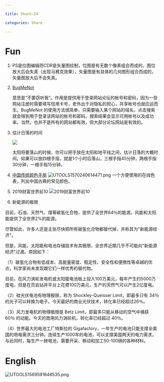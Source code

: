 ```yaml
---

title: Share-24

categories: Share

---
```




# Fun

1. PS是位图编辑而CDR是矢量图绘制，位图是有无数个像素组合而成的，图位放大后会失真（出现马赛克效果），矢量图是有具体的几何图形组合而成的，矢量图放大后不会失真。

2. [BugMeNot](https://www.runningcheese.com/go?url=https://www.wikiwand.com/en/BugMeNot) 

   意思是“不要窃听我”。作用是提供用于登录网站论坛的帐号和密码，因为一些网站注册时需要填写信用卡号，老外出于对隐私的担心，共享帐号也就应运而生。BugMeNot 的使用方法很简单，只需要输入某个网站的域名，点击搜索就会得到用于登录该网站的帐号和密码，搜索结果会显示可用帐号以及成功率。当然，也并不是所有的网站都有效，但大部分论坛网站是有效的。

3. 估计日落的时间

    ![](https://www.wangbase.com/blogimg/asset/201902/bg2019022233.jpg)

    太阳将要落山的时候，你可以把手放在太阳和地平线之间，估计日落的大概时间。如果可以放四根手指，就是1个小时后落山，三根手指45分钟，两根手指30分钟，一根手指15分钟。

4. [中国传统颜色手册](https://works.yangerxiao.com/chinese-colors/)
    ![UTOOLS1570240614471.png](https://i.loli.net/2019/10/05/HaFdvuD3x7MKnTt.png)
    一个方便使用的在线色表，列出中国古典的常见颜色。
    
5. 2019财富世界前10
![2019财富世界前10](https://i.loli.net/2019/09/03/6AMI8iRGf2qmntr.png)
   
6. 新能源的极限

目前，石油、天然气、煤等碳氢化合物，提供了全世界84％的能源。风能和太阳能提供了全世界2%的能源。

尽管如此，许多人还是主张尽快把所有碳氢化合物都替代掉，并称其为"新能源经济"。

但是，风能，太阳能和电池存储技术有其极限，全世界近期几乎不可能向"新能源经济"过渡。原因如下：

（1）碳氢化合物有低成本、高能量密度、稳定性、安全性和便携性等卓越的优点，科学家尚未发现跟它们一样优秀的替代物。

目前，在风力涡轮发电机或太阳能电池板上投入100万美元，每年产生约5000万度电，但是在页岩钻井平台上花费100万美元，生产的天然气可以产生2亿度电。

（2）硅光伏电池有物理极限，称为 Shockley-Queisser Limit，即最多只有 34％的光子可以转换为电子。今天最好的商业光伏技术，转化率已经超过26％。

（3）风力发电机的物理极限是 Betz Limit，即最多只能从移动的空气中捕获 60％ 的动能。今天的商用风力涡轮机，转化率已经超过 40％。

（4）世界最大的电池工厂特斯拉的 Gigafactory，一年生产的电池只能支撑全美国的用电需求三分钟。连续生产1000年的电池，可以支撑美国两天的电力需求。与此同时，每生产一磅电池，需要开采、移动和加工50-100磅的各种材料。

# English

![UTOOLS1569591848535.png](https://i.loli.net/2019/09/27/ZLpsEuKmR6gHcqC.png)



